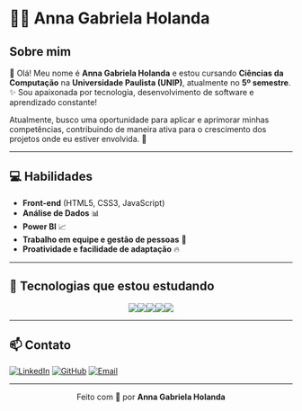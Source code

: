 # 👩‍💻 Anna Gabriela Holanda

## Sobre mim

🎀 Olá! Meu nome é **Anna Gabriela Holanda** e estou cursando **Ciências da Computação** na **Universidade Paulista (UNIP)**, atualmente no **5º semestre**.  
✨ Sou apaixonada por tecnologia, desenvolvimento de software e aprendizado constante!

Atualmente, busco uma oportunidade para aplicar e aprimorar minhas competências, contribuindo de maneira ativa para o crescimento dos projetos onde eu estiver envolvida. 🚀

---

## 💻 Habilidades

- **Front-end** (HTML5, CSS3, JavaScript)
- **Análise de Dados** 📊
- **Power BI** 📈
- **Trabalho em equipe e gestão de pessoas** 🤝
- **Proatividade e facilidade de adaptação** 🔥

---

## 🚀 Tecnologias que estou estudando

<div style="display: flex; justify-content: center;">
  <img src="https://img.shields.io/badge/HTML5-f26d6d?style=for-the-badge&logo=html5&logoColor=fff" />
  <img src="https://img.shields.io/badge/CSS3-88c0d0?style=for-the-badge&logo=css3&logoColor=fff" />
  <img src="https://img.shields.io/badge/JavaScript-f7df1e?style=for-the-badge&logo=javascript&logoColor=000" />
  <img src="https://img.shields.io/badge/Python-4B8BBE?style=for-the-badge&logo=python&logoColor=fff" />
  <img src="https://img.shields.io/badge/PowerBI-F2C811?style=for-the-badge&logo=powerbi&logoColor=000" />
</div>

---

## 📫 Contato

[![LinkedIn](https://img.shields.io/badge/-LinkedIn-0e76a8?style=for-the-badge&logo=linkedin&logoColor=white)](https://linkedin.com/in/annagabrielaholanda)
[![GitHub](https://img.shields.io/badge/-GitHub-111?style=for-the-badge&logo=github&logoColor=white)](https://github.com/annagabrielaholanda)
[![Email](https://img.shields.io/badge/-Email-d14836?style=for-the-badge&logo=gmail&logoColor=white)](mailto:seuemail@email.com)

---

<p align="center">
  Feito com 💖 por <strong>Anna Gabriela Holanda</strong>
</p>
